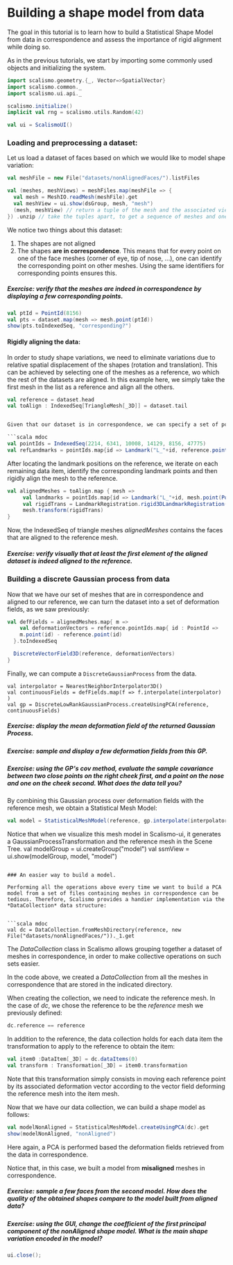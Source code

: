 # Building a shape model from data

The goal in this tutorial is to learn how to build a Statistical Shape Model from data in correspondence and assess the importance of rigid alignment while doing so.

As in the previous tutorials, we start by importing some commonly used objects and initializing the system. 

```scala mdoc
import scalismo.geometry.{_, Vector=>SpatialVector}
import scalismo.common._
import scalismo.ui.api._

scalismo.initialize()
implicit val rng = scalismo.utils.Random(42)

val ui = ScalismoUI()
```


### Loading and preprocessing a dataset:

Let us load a dataset of faces based on which we would like to model shape variation:

```scala mdoc
val meshFile = new File("datasets/nonAlignedFaces/").listFiles

val (meshes, meshViews) = meshFiles.map(meshFile => {
  val mesh = MeshIO.readMesh(meshFile).get 
  val meshView = ui.show(dsGroup, mesh, "mesh")
  (mesh, meshView) // return a tuple of the mesh and the associated view
}) .unzip // take the tuples apart, to get a sequence of meshes and one of meshViews 
```

We notice two things about this dataset:

1. The shapes are not aligned
2. The shapes **are in correspondence**. This means that for every point on one of the face meshes (corner of eye, tip of nose, ...), one can identify the corresponding point on other meshes. Using the same identifiers for corresponding points ensures this.

##### Exercise: verify that the meshes are indeed in correspondence by displaying a few corresponding points.

```scala mdoc
val ptId = PointId(8156)
val pts = dataset.map(mesh => mesh.point(ptId))
show(pts.toIndexedSeq, "corresponding?")
```

#### Rigidly aligning the data:

In order to study shape variations, we need to eliminate variations due to relative spatial displacement of the shapes (rotation and translation).
This can be achieved by selecting one of the meshes as a reference, wo which the rest of the datasets are aligned.
In this example here, we simply take the first mesh in the list as a reference and align all the others. 
```scala mdoc
val reference = dataset.head
val toAlign : IndexedSeq[TriangleMesh[_3D]] = dataset.tail


Given that our dataset is in correspondence, we can specify a set of point identifiers that we use to locate corresponding points on the reference mesh and on each of the meshes to be aligned to the reference. 

```scala mdoc
val pointIds = IndexedSeq(2214, 6341, 10008, 14129, 8156, 47775)
val refLandmarks = pointIds.map{id => Landmark("L_"+id, reference.point(PointId(id))) }
```
After locating the landmark positions on the reference, we iterate on each remaining data item, identify the corresponding landmark points and then rigidly align the mesh to the reference.

```scala mdoc
val alignedMeshes = toAlign.map { mesh =>    
     val landmarks = pointIds.map{id => Landmark("L_"+id, mesh.point(PointId(id)))}
     val rigidTrans = LandmarkRegistration.rigid3DLandmarkRegistration(landmarks, refLandmarks)
     mesh.transform(rigidTrans)
}
```
Now, the IndexedSeq of triangle meshes *alignedMeshes* contains the faces that are aligned to the reference mesh.

##### Exercise: verify visually that at least the first element of the aligned dataset is indeed aligned to the reference.

### Building a discrete Gaussian process from data

Now that we have our set of meshes that are in correspondence and aligned to our reference, we can turn the dataset into a set of deformation fields, as we saw previously:

```scala mdoc 
val defFields = alignedMeshes.map{ m => 
    val deformationVectors = reference.pointIds.map{ id : PointId =>  
    m.point(id) - reference.point(id)
  }.toIndexedSeq

  DiscreteVectorField3D(reference, deformationVectors)
}
```

Finally, we can compute a ```DiscreteGaussianProcess``` from the data.

```tut:silent
val interpolator = NearestNeighborInterpolator3D()
val continuousFields = defFields.map(f => f.interpolate(interpolator) )
val gp = DiscreteLowRankGaussianProcess.createUsingPCA(reference, continuousFields)
```

##### Exercise: display the mean deformation field of the returned Gaussian Process.

##### Exercise: sample and display a few deformation fields from this GP.

##### Exercise: using the GP's *cov* method, evaluate the sample covariance between two close points on the right cheek first, and a point on the nose and one on the cheek second. What does the data tell you?

By combining this Gaussian process over deformation fields with the reference mesh, we obtain a Statistical Mesh Model:

```scala mdoc
val model = StatisticalMeshModel(reference, gp.interpolate(interpolator))
```

Notice that when we visualize this mesh model in Scalismo-ui, it generates a GaussianProcessTransformation and the reference mesh in the Scene Tree.
val modelGroup = ui.createGroup("model")
val ssmView = ui.show(modelGroup, model, "model")
```

### An easier way to build a model.

Performing all the operations above every time we want to build a PCA model from a set of files containing meshes in correspondence can be tedious. Therefore, Scalismo provides a handier implementation via the *DataCollection* data structure:


```scala mdoc
val dc = DataCollection.fromMeshDirectory(reference, new File("datasets/nonAlignedFaces/"))._1.get
```

The *DataCollection* class in Scalismo allows grouping together a dataset of meshes in correspondence, in order to make collective operations on such sets easier.

In the code above, we created a *DataCollection* from all the meshes in correspondence that are stored in the indicated directory.

When creating the collection, we need to indicate the reference mesh.
In the case of *dc*, we chose the reference to be the *reference* mesh we previously defined: 

```scala mdoc
dc.reference == reference
```

In addition to the reference, the data collection holds for each data item the transformation to apply to the reference to obtain the item:

```scala mdoc
val item0 :DataItem[_3D] = dc.dataItems(0)
val transform : Transformation[_3D] = item0.transformation
```
Note that this transformation simply consists in moving each reference point by its associated deformation vector according to the vector field deforming the reference mesh into the item mesh.

Now that we have our data collection, we can build a shape model as follows: 

```scala mdoc
val modelNonAligned = StatisticalMeshModel.createUsingPCA(dc).get
show(modelNonAligned, "nonAligned")
```

Here again, a PCA is performed based the deformation fields retrieved from the data in correspondence.

Notice that, in this case, we built a model from **misaligned** meshes in correspondence.

##### Exercise: sample a few faces from the second model. How does the quality of the obtained shapes compare to the model built from aligned data?

##### Exercise: using the GUI, change the coefficient of the first principal component of the *nonAligned* shape model. What is the main shape variation encoded in the model?



```scala mdoc:invisible
ui.close();
```